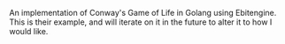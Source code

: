 An implementation of Conway's Game of Life in Golang using Ebitengine. This is their example,
and will iterate on it in the future to alter it to how I would like. 
